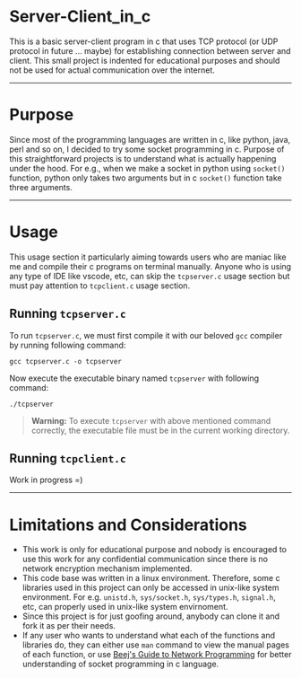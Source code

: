 # Server-Client_in_c
This is a basic server-client program in c that uses TCP protocol (or UDP protocol in future ... maybe) for establishing connection between server and client. This small project is indented for educational purposes and should not be used for actual communication over the internet.
___
# Purpose
Since most of the programming languages are written in c, like python, java, perl and so on, I decided to try some socket programming in c. Purpose of this straightforward projects is to understand what is actually happening under the hood. For e.g., when we make a socket in python using `socket()` function, python only takes two arguments but in c `socket()` function take three arguments.
___
# Usage
This usage section it particularly aiming towards users who are maniac like me and compile their c programs on terminal manually. Anyone who is using any type of IDE like vscode, etc, can skip the `tcpserver.c` usage section but must pay attention to `tcpclient.c` usage section.
## Running `tcpserver.c`
To run `tcpserver.c`, we must first compile it with our beloved `gcc` compiler by running following command:
```
gcc tcpserver.c -o tcpserver
```

Now execute the executable binary named `tcpserver` with following command:
```
./tcpserver
```

> **Warning:** To execute `tcpserver` with above mentioned command correctly, the executable file must be in the current working directory.

## Running `tcpclient.c`
Work in progress =)
___
# Limitations and Considerations
- This work is only for educational purpose and nobody is encouraged to use this work for any confidential communication since there is no network encryption mechanism implemented.
- This code base was written in a linux environment. Therefore, some c libraries used in this project can only be accessed in unix-like system environment. For e.g. `unistd.h`, `sys/socket.h`, `sys/types.h`, `signal.h`, etc, can properly used in unix-like system envirnoment.
- Since this project is for just goofing around, anybody can clone it and fork it as per their needs.
- If any user who wants to understand what each of the functions and libraries do, they can either use `man` command to view the manual pages of each function, or use [Beej's Guide to Network Programming](https://beej.us/guide/bgnet/html/split-wide/) for better understanding of socket programming in c language.